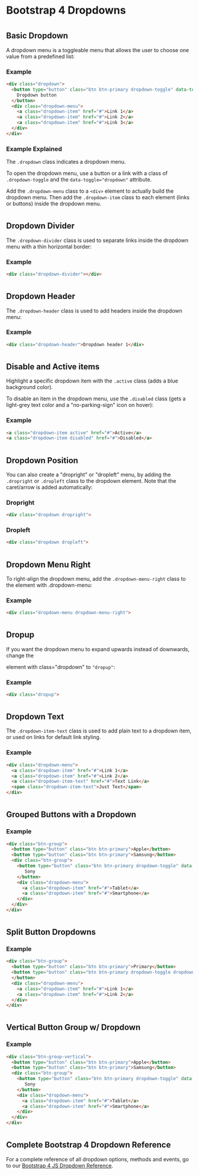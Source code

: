 Bootstrap 4 Dropdowns
=====================

#  

Basic Dropdown
--------------

A dropdown menu is a toggleable menu that allows the user to choose one value from a predefined list:

### Example

``` html
<div class="dropdown">
  <button type="button" class="btn btn-primary dropdown-toggle" data-toggle="dropdown">
    Dropdown button
  </button>
  <div class="dropdown-menu">
    <a class="dropdown-item" href="#">Link 1</a>
    <a class="dropdown-item" href="#">Link 2</a>
    <a class="dropdown-item" href="#">Link 3</a>
  </div>
</div>
```

### Example Explained

The `.dropdown` class indicates a dropdown menu.

To open the dropdown menu, use a button or a link with a class of `.dropdown-toggle` and the `data-toggle="dropdown"` attribute.

Add the `.dropdown-menu` class to a `<div>` element to actually build the dropdown menu. Then add the `.dropdown-item` class to each element (links or buttons) inside the dropdown menu.

#  

Dropdown Divider
----------------

The `.dropdown-divider` class is used to separate links inside the dropdown menu with a thin horizontal border:

### Example

``` html
<div class="dropdown-divider"></div>
```

# 

Dropdown Header
---------------

The `.dropdown-header` class is used to add headers inside the dropdown menu:

### Example

``` html
<div class="dropdown-header">Dropdown header 1</div>
```

#  

Disable and Active items
------------------------

Highlight a specific dropdown item with the `.active` class (adds a blue background color).

To disable an item in the dropdown menu, use the `.disabled` class (gets a light-grey text color and a "no-parking-sign" icon on hover):

### Example

``` html
<a class="dropdown-item active" href="#">Active</a>
<a class="dropdown-item disabled" href="#">Disabled</a>
```

#  

Dropdown Position
-----------------

You can also create a "dropright" or "dropleft" menu, by adding the `.dropright` or `.dropleft` class to the dropdown element. Note that the caret/arrow is added automatically:

### Dropright

``` html
<div class="dropdown dropright">
```

### Dropleft

``` html
<div class="dropdown dropleft">
```

#  

Dropdown Menu Right
-------------------

To right-align the dropdown menu, add the `.dropdown-menu-right` class to the element with .dropdown-menu:

### Example

``` html
<div class="dropdown-menu dropdown-menu-right">
```

#  

Dropup
------

If you want the dropdown menu to expand upwards instead of downwards, change the <div> element with class="dropdown" to `"dropup"`:

### Example

``` html
<div class="dropup">
```

#  

Dropdown Text
-------------

The `.dropdown-item-text` class is used to add plain text to a dropdown item, or used on links for default link styling.

### Example

``` html
<div class="dropdown-menu">
  <a class="dropdown-item" href="#">Link 1</a>
  <a class="dropdown-item" href="#">Link 2</a>
  <a class="dropdown-item-text" href="#">Text Link</a>
  <span class="dropdown-item-text">Just Text</span>
</div>
```

#  

Grouped Buttons with a Dropdown
-------------------------------

### Example

``` html
<div class="btn-group">
  <button type="button" class="btn btn-primary">Apple</button>
  <button type="button" class="btn btn-primary">Samsung</button>
  <div class="btn-group">
    <button type="button" class="btn btn-primary dropdown-toggle" data-toggle="dropdown">
       Sony
    </button>
    <div class="dropdown-menu">
      <a class="dropdown-item" href="#">Tablet</a>
      <a class="dropdown-item" href="#">Smartphone</a>
    </div>
  </div>
</div>
```

#  

Split Button Dropdowns
----------------------

### Example

``` html
<div class="btn-group">
  <button type="button" class="btn btn-primary">Primary</button>
  <button type="button" class="btn btn-primary dropdown-toggle dropdown-toggle-split" data-toggle="dropdown">
  </button>
  <div class="dropdown-menu">
    <a class="dropdown-item" href="#">Link 1</a>
    <a class="dropdown-item" href="#">Link 2</a>
  </div>
</div>
```

#  

Vertical Button Group w/ Dropdown
---------------------------------

### Example

``` html
<div class="btn-group-vertical">
  <button type="button" class="btn btn-primary">Apple</button>
  <button type="button" class="btn btn-primary">Samsung</button>
  <div class="btn-group">
    <button type="button" class="btn btn-primary dropdown-toggle" data-toggle="dropdown">
       Sony
    </button>
    <div class="dropdown-menu">
      <a class="dropdown-item" href="#">Tablet</a>
      <a class="dropdown-item" href="#">Smartphone</a>
    </div>
  </div>
</div>
```

#  

Complete Bootstrap 4 Dropdown Reference
---------------------------------------

For a complete reference of all dropdown options, methods and events, go to our [Bootstrap 4 JS Dropdown Reference](https://www.w3schools.com/bootstrap4/bootstrap_ref_js_dropdown.asp).